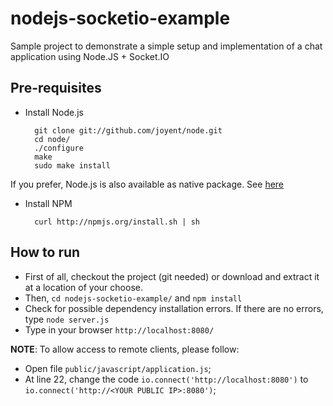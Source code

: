 nodejs-socketio-example
=======================

Sample project to demonstrate a simple setup and implementation of a chat application using Node.JS + Socket.IO

Pre-requisites
-----------------------

* Install Node.js

        git clone git://github.com/joyent/node.git  
        cd node/
        ./configure
        make
        sudo make install

If you prefer, Node.js is also available as native package. See [here](https://github.com/joyent/node/wiki/Installing-Node.js-via-package-manager)

* Install NPM

        curl http://npmjs.org/install.sh | sh

How to run
-----------------------

* First of all, checkout the project (git needed) or download and extract it at a location of your choose.
* Then, `cd nodejs-socketio-example/` and `npm install`
* Check for possible dependency installation errors. If there are no errors, type `node server.js`
* Type in your browser `http://localhost:8080/`

**NOTE**: To allow access to remote clients, please follow:
* Open file `public/javascript/application.js`;
* At line 22, change the code `io.connect('http://localhost:8080')` to `io.connect('http://<YOUR PUBLIC IP>:8080')`;